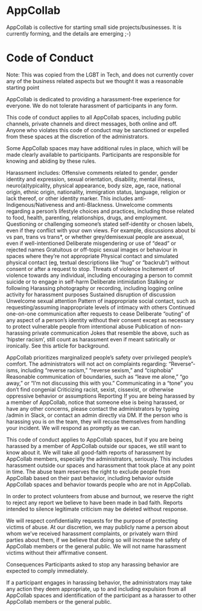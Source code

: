 # AppCollab
AppCollab is collective for starting small side projects/businesses. It is currently forming, and the details are emerging ;-)

# Code of Conduct
Note: This was copied from the LGBT in Tech, and does not currently cover any of the business related aspects but we thought it was a reasonable starting point

AppCollab is dedicated to providing a harassment-free experience for everyone. We do not tolerate harassment of participants in any form.

This code of conduct applies to all AppCollab spaces, including public channels, private channels and direct messages, both online and off. Anyone who violates this code of conduct may be sanctioned or expelled from these spaces at the discretion of the administrators.

Some AppCollab spaces may have additional rules in place, which will be made clearly available to participants. Participants are responsible for knowing and abiding by these rules.

Harassment includes:
Offensive comments related to gender, gender identity and expression, sexual orientation, disability, mental illness, neuro(a)typicality, physical appearance, body size, age, race, national origin, ethnic origin, nationality, immigration status, language, religion or lack thereof, or other identity marker. This includes anti-Indigenous/Nativeness and anti-Blackness.
Unwelcome comments regarding a person’s lifestyle choices and practices, including those related to food, health, parenting, relationships, drugs, and employment.
Questioning or challenging someone’s stated self-identity or chosen labels, even if they conflict with your own views. For example, discussions about bi vs pan, trans vs trans*, or whether grey/demisexual people are asexual, even if well-intentioned
Deliberate misgendering or use of “dead” or rejected names
Gratuitous or off-topic sexual images or behaviour in spaces where they’re not appropriate
Physical contact and simulated physical contact (eg, textual descriptions like “hug” or “backrub”) without consent or after a request to stop.
Threats of violence
Incitement of violence towards any individual, including encouraging a person to commit suicide or to engage in self-harm
Deliberate intimidation
Stalking or following
Harassing photography or recording, including logging online activity for harassment purposes
Sustained disruption of discussion
Unwelcome sexual attention
Pattern of inappropriate social contact, such as requesting/assuming inappropriate levels of intimacy with others
Continued one-on-one communication after requests to cease
Deliberate “outing” of any aspect of a person’s identity without their consent except as necessary to protect vulnerable people from intentional abuse
Publication of non-harassing private communication
Jokes that resemble the above, such as ‘hipster racism’, still count as harassment even if meant satirically or ironically. See this article for background.

AppCollab prioritizes marginalized people’s safety over privileged people’s comfort. The administrators will not act on complaints regarding:
“Reverse”-isms, including “reverse racism,” “reverse sexism,” and “cisphobia”
Reasonable communication of boundaries, such as “leave me alone,” “go away,” or “I’m not discussing this with you.”
Communicating in a “tone” you don’t find congenial
Criticizing racist, sexist, cissexist, or otherwise oppressive behavior or assumptions
Reporting
If you are being harassed by a member of AppCollab, notice that someone else is being harassed, or have any other concerns, please contact the administrators by typing /admin <your message> in Slack, or contact an admin directly via DM. If the person who is harassing you is on the team, they will recuse themselves from handling your incident. We will respond as promptly as we can.

This code of conduct applies to AppCollab spaces, but if you are being harassed by a member of AppCollab outside our spaces, we still want to know about it. We will take all good-faith reports of harassment by AppCollab members, especially the administrators, seriously. This includes harassment outside our spaces and harassment that took place at any point in time. The abuse team reserves the right to exclude people from AppCollab based on their past behavior, including behavior outside AppCollab spaces and behavior towards people who are not in AppCollab.

In order to protect volunteers from abuse and burnout, we reserve the right to reject any report we believe to have been made in bad faith. Reports intended to silence legitimate criticism may be deleted without response.

We will respect confidentiality requests for the purpose of protecting victims of abuse. At our discretion, we may publicly name a person about whom we’ve received harassment complaints, or privately warn third parties about them, if we believe that doing so will increase the safety of AppCollab members or the general public. We will not name harassment victims without their affirmative consent.

Consequences
Participants asked to stop any harassing behavior are expected to comply immediately.

If a participant engages in harassing behavior, the administrators may take any action they deem appropriate, up to and including expulsion from all AppCollab spaces and identification of the participant as a harasser to other AppCollab members or the general public.
